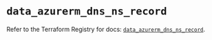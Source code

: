 # `data_azurerm_dns_ns_record`

Refer to the Terraform Registry for docs: [`data_azurerm_dns_ns_record`](https://registry.terraform.io/providers/hashicorp/azurerm/4.38.0/docs/data-sources/dns_ns_record).
